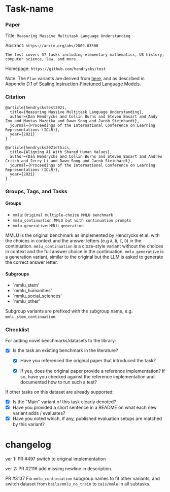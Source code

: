 # Task-name

### Paper

Title: `Measuring Massive Multitask Language Understanding`

Abstract: `https://arxiv.org/abs/2009.03300`

`The test covers 57 tasks including elementary mathematics, US history, computer science, law, and more.`

Homepage: `https://github.com/hendrycks/test`

Note: The `Flan` variants are derived from [here](https://github.com/jasonwei20/flan-2), and as described in Appendix D.1 of [Scaling Instruction-Finetuned Language Models](https://arxiv.org/abs/2210.11416).

### Citation

```
@article{hendryckstest2021,
  title={Measuring Massive Multitask Language Understanding},
  author={Dan Hendrycks and Collin Burns and Steven Basart and Andy Zou and Mantas Mazeika and Dawn Song and Jacob Steinhardt},
  journal={Proceedings of the International Conference on Learning Representations (ICLR)},
  year={2021}
}

@article{hendrycks2021ethics,
  title={Aligning AI With Shared Human Values},
  author={Dan Hendrycks and Collin Burns and Steven Basart and Andrew Critch and Jerry Li and Dawn Song and Jacob Steinhardt},
  journal={Proceedings of the International Conference on Learning Representations (ICLR)},
  year={2021}
}
```

### Groups, Tags, and Tasks

#### Groups

* `mmlu`: `Original multiple-choice MMLU benchmark`
* `mmlu_continuation`: `MMLU but with continuation prompts`
* `mmlu_generative`: `MMLU generation`

MMLU is the original benchmark as implemented by Hendrycks et al. with the choices in context and the answer letters (e.g `A`, `B`, `C`, `D`) in the continuation.
`mmlu_continuation` is a cloze-style variant without the choices in context and the full answer choice in the continuation.
`mmlu_generative` is a generation variant, similar to the original but the LLM is asked to generate the correct answer letter.


#### Subgroups

* `mmlu_stem'
* `mmlu_humanities'
* `mmlu_social_sciences'
* `mmlu_other'

Subgroup variants are prefixed with the subgroup name, e.g. `mmlu_stem_continuation`.

### Checklist

For adding novel benchmarks/datasets to the library:
* [x] Is the task an existing benchmark in the literature?
  * [x] Have you referenced the original paper that introduced the task?
  * [x] If yes, does the original paper provide a reference implementation? If so, have you checked against the reference implementation and documented how to run such a test?


If other tasks on this dataset are already supported:
* [x] Is the "Main" variant of this task clearly denoted?
* [x] Have you provided a short sentence in a README on what each new variant adds / evaluates?
* [x] Have you noted which, if any, published evaluation setups are matched by this variant?

# changelog
ver 1: PR #497
switch to original implementation

ver 2: PR #2116
add missing newline in description.

PR #3137
Fix `mmlu_continuation` subgroup names to fit other variants, and switch dataset from `hails/mmlu_no_train` to `cais/mmlu` in all subtasks.
